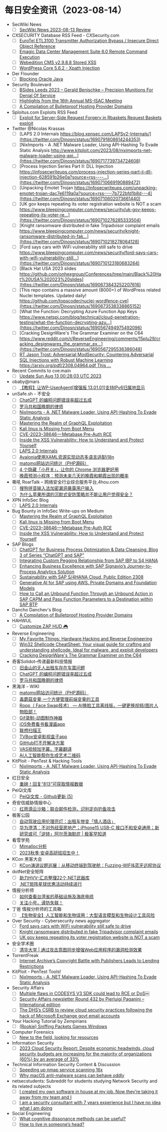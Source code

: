 # 每日安全资讯（2023-08-14）

- SecWiki News
  - [ ] [SecWiki News 2023-08-13 Review](http://www.sec-wiki.com/?2023-08-13)
- CXSECURITY Database RSS Feed - CXSecurity.com
  - [ ] [EuroTel ETL3100 Transmitter Authorization Bypass / Insecure Direct Object Reference](https://cxsecurity.com/issue/WLB-2023080060)
  - [ ] [Emagic Data Center Management Suite 6.0 Remote Command Execution](https://cxsecurity.com/issue/WLB-2023080059)
  - [ ] [Webedition CMS v2.9.8.8 Stored XSS](https://cxsecurity.com/issue/WLB-2023080058)
  - [ ] [WordPress Core 5.6.2 - Xpath Injection](https://cxsecurity.com/issue/WLB-2023080057)
- Der Flounder
  - [ ] [Blocking Oracle Java](https://derflounder.wordpress.com/2023/08/13/blocking-oracle-java/)
- Security Boulevard
  - [ ] [BSides Leeds 2023 – Gerald Benischke – Precision Munitions For Denial Of Service](https://securityboulevard.com/2023/08/bsides-leeds-2023-gerald-benischke-precision-munitions-for-denial-of-service/)
  - [ ] [Highlights from the 16th Annual MS-ISAC Meeting](https://securityboulevard.com/2023/08/highlights-from-the-16th-annual-ms-isac-meeting/)
  - [ ] [A Compilation of Bulletproof Hosting Provider Domains](https://securityboulevard.com/2023/08/a-compilation-of-bulletproof-hosting-provider-domains/)
- Sploitus.com Exploits RSS Feed
  - [ ] [Exploit for Server-Side Request Forgery in Rbaskets Request Baskets exploit](https://sploitus.com/exploit?id=E4F6B3FC-99DD-5638-BF22-1ED37F58D262&utm_source=rss&utm_medium=rss)
- Twitter @Nicolas Krassas
  - [ ] [LAPS 2.0 Internals https://blog.xpnsec.com/LAPSv2-Internals/](https://twitter.com/Dinosn/status/1690791808614244353)
  - [ ] [NixImports - A .NET Malware Loader, Using API-Hashing To Evade Static Analysis http://www.kitploit.com/2023/08/niximports-net-malware-loader-using-api...](https://twitter.com/Dinosn/status/1690717739734724608)
  - [ ] [Process Injection Series Part II: DLL Injection https://infosecwriteups.com/process-injection-series-part-ii-dll-injection-628591b26e0a?source=rss----...](https://twitter.com/Dinosn/status/1690710669190889472)
  - [ ] [Unpacking Emotet Trojan https://infosecwriteups.com/unpacking-emotet-trojan-dac7e6119a0a?source=rss----7b722bfd1b8d---4](https://twitter.com/Dinosn/status/1690710602073661440)
  - [ ] [UK gov keeps repeating its voter registration website is NOT a scam https://www.bleepingcomputer.com/news/security/uk-gov-keeps-repeating-its-voter-re...](https://twitter.com/Dinosn/status/1690710276285333504)
  - [ ] [Knight ransomware distributed in fake Tripadvisor complaint emails https://www.bleepingcomputer.com/news/security/knight-ransomware-distributed-in-fak...](https://twitter.com/Dinosn/status/1690710218278064128)
  - [ ] [Ford says cars with WiFi vulnerability still safe to drive https://www.bleepingcomputer.com/news/security/ford-says-cars-with-wifi-vulnerability-still...](https://twitter.com/Dinosn/status/1690710123180683264)
  - [ ] [Black Hat USA 2023 slides https://github.com/onhexgroup/Conferences/tree/main/Black%20Hat%20USA%202023%20slides](https://twitter.com/Dinosn/status/1690673843252207616)
  - [ ] [This repo contains a massive amount (8000+) of WordPress related Nuclei templates. Updated daily! https://github.com/topscoder/nuclei-wordfence-cve](https://twitter.com/Dinosn/status/1690673538338865152)
  - [ ] [What the Function: Decrypting Azure Function App Keys https://www.netspi.com/blog/technical/cloud-penetration-testing/what-the-function-decrypting-azu...](https://twitter.com/Dinosn/status/1690567494975492096)
  - [ ] [Cracking DesignWare's The Grammar Examiner on the C64 https://www.reddit.com/r/ReverseEngineering/comments/15plu29/cracking_designwares_the_grammar_ex...](https://twitter.com/Dinosn/status/1690567295536386048)
  - [ ] [RT Jason Trost: Adversarial ModSecurity: Countering Adversarial SQL Injections with Robust Machine Learning https://arxiv.org/pdf/2308.04964.pdf This ...](https://twitter.com/jason_trost/status/1690527884270579712)
- Recent Commits to cve:main
  - [ ] [Update Sun Aug 13 00:28:03 UTC 2023](https://github.com/trickest/cve/commit/368c2cdc7bf63565a4609f86df8c7903f943a3da)
- obaby@mars
  - [ ] [【教程】让WP-UserAgent[增强版 13.01.01]支持IPv6归属地显示](https://h4ck.org.cn/2023/08/%e3%80%90%e6%95%99%e7%a8%8b%e3%80%91%e8%ae%a9wp-useragent%e5%a2%9e%e5%bc%ba%e7%89%88-13-01-01%e6%94%af%e6%8c%81ipv6%e5%bd%92%e5%b1%9e%e5%9c%b0%e6%98%be%e7%a4%ba/)
- unSafe.sh - 不安全
  - [ ] [ChatGPT 的编程问题错误率超过五成](https://buaq.net/go-174354.html)
  - [ ] [罗马共和国晚期的律师](https://buaq.net/go-174355.html)
  - [ ] [NixImports - A .NET Malware Loader, Using API-Hashing To Evade Static Analysis](https://buaq.net/go-174346.html)
  - [ ] [Mastering the Realm of GraphQL Exploitation](https://buaq.net/go-174342.html)
  - [ ] [Kali linux is Missing from Boot Menu](https://buaq.net/go-174343.html)
  - [ ] [CVE-2023–38646 — Metabase Pre-Auth RCE](https://buaq.net/go-174344.html)
  - [ ] [Inside the XSS Vulnerability: How to Understand and Protect Yourself](https://buaq.net/go-174345.html)
  - [ ] [LAPS 2.0 Internals](https://buaq.net/go-174350.html)
  - [ ] [Avalonia使用XAML资源实现动态多语言适配i18n](https://buaq.net/go-174335.html)
  - [ ] [matomo网站访问统计（PHP源码）](https://buaq.net/go-174336.html)
  - [ ] [4 个隐藏「小开关」，让你的 Chrome 浏览器更好用](https://buaq.net/go-174334.html)
  - [ ] [晚霞预测小程序：预测未来几天的晚霞和朝霞出现的概率](https://buaq.net/go-174331.html)
- 嘶吼 RoarTalk – 网络安全行业综合服务平台,4hou.com
  - [ ] [搜狗拼音输入法加密漏洞暴露用户输入](https://www.4hou.com/posts/ZGgw)
  - [ ] [为什么苹果所谓的沉默式安防策略并不能让用户觉得安全？](https://www.4hou.com/posts/WKBx)
- XPN InfoSec Blog
  - [ ] [LAPS 2.0 Internals](https://blog.xpnsec.com/LAPSv2-Internals/)
- Bug Bounty in InfoSec Write-ups on Medium
  - [ ] [Mastering the Realm of GraphQL Exploitation](https://infosecwriteups.com/mastering-the-realm-of-graphql-exploitation-a12ed5e04263?source=rss----7b722bfd1b8d--bug_bounty)
  - [ ] [Kali linux is Missing from Boot Menu](https://infosecwriteups.com/kali-linux-is-missing-from-boot-menu-6bab6ae304f3?source=rss----7b722bfd1b8d--bug_bounty)
  - [ ] [CVE-2023–38646 — Metabase Pre-Auth RCE](https://infosecwriteups.com/cve-2023-38646-metabase-pre-auth-rce-866220684396?source=rss----7b722bfd1b8d--bug_bounty)
  - [ ] [Inside the XSS Vulnerability: How to Understand and Protect Yourself](https://infosecwriteups.com/inside-the-xss-vulnerability-how-to-understand-and-protect-yourself-627ae6d39121?source=rss----7b722bfd1b8d--bug_bounty)
- SAP Blogs
  - [ ] [ChatGPT for Business Process Optimization & Data Cleansing: Blog 3 of Series “ChatGPT and SAP”](https://blogs.sap.com/2023/08/13/chatgpt-for-business-process-optimization-data-cleansing-blog-3-of-series-chatgpt-and-sap/)
  - [ ] [Integrating Custom Pegging Relationship from SAP IBP to S4 HANA](https://blogs.sap.com/2023/08/13/integrating-custom-pegging-relationship-from-sap-ibp-to-s4-hana/)
  - [ ] [Enhancing Business Excellence with SAP Signavio’s Journey-to-Process Analytics Solution](https://blogs.sap.com/2023/08/13/enhancing-business-excellence-with-sap-signavios-journey-to-process-analytics-solution/)
  - [ ] [Sustainability with SAP S/4HANA Cloud, Public Edition 2308](https://blogs.sap.com/2023/08/13/sustainability-with-sap-s-4hana-cloud-public-edition-2308/)
  - [ ] [Generative AI for SAP using AWS. Private Domains and Foundation Models](https://blogs.sap.com/2023/08/13/generative-ai-for-sap-using-aws.-private-domains-and-foundation-models/)
  - [ ] [How to Call an Unbound Function Through an Unbound Action in SAP CAPM and Pass Function Parameters to a Destination within SAP BTP](https://blogs.sap.com/2023/08/13/how-to-call-an-unbound-function-through-an-unbound-action-in-sap-capm-and-pass-function-parameters-to-a-destination-within-sap-btp/)
- Dancho Danchev's Blog
  - [ ] [A Compilation of Bulletproof Hosting Provider Domains](https://ddanchev.blogspot.com/2023/08/a-compilation-of-bulletproof-hosting.html)
- HAHWUL
  - [ ] [Customize ZAP HUD 🎮](https://www.hahwul.com/2023/08/13/customize-zap-hud/)
- Reverse Engineering
  - [ ] [My Favorite Things: Hardware Hacking and Reverse Engineering](https://www.reddit.com/r/ReverseEngineering/comments/15q4y9b/my_favorite_things_hardware_hacking_and_reverse/)
  - [ ] [Win32 Shellcode CheatSheet: Your visual guide for crafting and understanding shellcode. Ideal for malware, and exploit developers](https://www.reddit.com/r/ReverseEngineering/comments/15qbgd6/win32_shellcode_cheatsheet_your_visual_guide_for/)
  - [ ] [Cracking DesignWare's The Grammar Examiner on the C64](https://www.reddit.com/r/ReverseEngineering/comments/15plu29/cracking_designwares_the_grammar_examiner_on_the/)
- 奇客Solidot–传递最新科技情报
  - [ ] [旧金山的无人出租车存在车震问题](https://www.solidot.org/story?sid=75783)
  - [ ] [ChatGPT 的编程问题错误率超过五成](https://www.solidot.org/story?sid=75782)
  - [ ] [罗马共和国晚期的律师](https://www.solidot.org/story?sid=75781)
- 黑海洋 - WIKI
  - [ ] [matomo网站访问统计（PHP源码）](https://blog.upx8.com/3775)
  - [ ] [毒蘑菇变量,一个方便管理前端变量的工具](https://blog.upx8.com/3774)
  - [ ] [Roop（ Face Swap技术） — AI换脸工具离线版，一键更换视频/图片人物脸部！](https://blog.upx8.com/3773)
  - [ ] [Gif录制-动图制作神器](https://blog.upx8.com/3772)
  - [ ] [iOS免费看书看漫画app](https://blog.upx8.com/3771)
  - [ ] [联想扫描王](https://blog.upx8.com/3770)
  - [ ] [TVBox安卓影视盒子app](https://blog.upx8.com/3769)
  - [ ] [GitHub打不开解决方案](https://blog.upx8.com/3768)
  - [ ] [VAS视频加字幕，字幕翻译](https://blog.upx8.com/3767)
  - [ ] [AI人工智能帮你生成艺术二维码](https://blog.upx8.com/3766)
- KitPloit - PenTest & Hacking Tools
  - [ ] [NixImports - A .NET Malware Loader, Using API-Hashing To Evade Static Analysis](http://www.kitploit.com/2023/08/niximports-net-malware-loader-using-api.html)
- 红日安全
  - [ ] [重磅！回复“813”可获取情报数据](https://mp.weixin.qq.com/s?__biz=MzI4NjEyMDk0MA==&mid=2649851565&idx=1&sn=d0d234ad7ff433f633f5c1af255aaf9a&chksm=f3e4e82ec4936138679ebe6388916212cac6f549a59fa6ac1ea1915f443d095b2b604133c297&scene=58&subscene=0#rd)
- PeiQi文库
  - [ ] [PeiQi文库 - Github更新 (5)](https://mp.weixin.qq.com/s?__biz=Mzg3NDU2MTg0Ng==&mid=2247493948&idx=1&sn=97695bb795cba03370284ad75b53a935&chksm=cecc4165f9bbc873e7a22f64eafa75828a29e274ccc0702289a6270c2b762d54b4a6b9e4e3e2&scene=58&subscene=0#rd)
- 奇安信威胁情报中心
  - [ ] [红雨滴云沙箱：联合邮件检测，识别定向钓鱼攻击](https://mp.weixin.qq.com/s?__biz=MzI2MDc2MDA4OA==&mid=2247507593&idx=1&sn=7d44eae6d079de58c7c42b7f61b33ab2&chksm=ea6629fedd11a0e8eaeb722e9614d79e1b9c21c46e779e4ab2623f9ce535c63b959ba790ab40&scene=58&subscene=0#rd)
- 极客公园
  - [ ] [自动驾驶应用伦理亮灯：出租车惨变「情人酒店」](https://mp.weixin.qq.com/s?__biz=MTMwNDMwODQ0MQ==&mid=2653006777&idx=1&sn=01d4a1c2ba1a9fc6771670f55b2ac3ee&chksm=7e54d60f49235f19986b517fb3d57759a7adbd435b0804a5dc1d65e97494991b8a41c898fe4b&scene=58&subscene=0#rd)
  - [ ] [华为澄清：不对外经营房地产；iPhone15 USB-C 接口不和安卓通用；新研究或可「逆转」阿尔茨海默症 | 极客早知道](https://mp.weixin.qq.com/s?__biz=MTMwNDMwODQ0MQ==&mid=2653006757&idx=1&sn=2cf38c49b2cc878181615d42421a3d66&chksm=7e54d61349235f05bce7c771588227169b312661ac4c80dc372f494b604508d4f11e7d2a619a&scene=58&subscene=0#rd)
- 看雪学苑
  - [ ] [Mimalloc分析](https://mp.weixin.qq.com/s?__biz=MjM5NTc2MDYxMw==&mid=2458512633&idx=1&sn=97e458743c54792f837f96bdac8d1fc0&chksm=b18edc7386f955650f954e5a9abfd9b59a35db7acc464796b9c43cb9a7684bd026eaff54f24c&scene=58&subscene=0#rd)
  - [ ] [2023秋季·安卓高研班招生中！](https://mp.weixin.qq.com/s?__biz=MjM5NTc2MDYxMw==&mid=2458512633&idx=2&sn=b61b38195850188898f6df9024cf1f72&chksm=b18edc7386f955651fd43a2c598ad815fa1219d9617cf7e05b0eba6d6afc4e3f9ccbc0284032&scene=58&subscene=0#rd)
- KCon 黑客大会
  - [ ] [KCon演讲议题巡展｜从移动终端到驾驶舱：Fuzzing-WIFI&蓝牙远程协议](https://mp.weixin.qq.com/s?__biz=MzIzOTAwNzc1OQ==&mid=2651136975&idx=1&sn=458edbeeb88d306b28a06b3cbffb06b8&chksm=f2c122afc5b6abb90b190bb9410689dd95722df928d9f8f5110e755485be022c87bc77d8b513&scene=58&subscene=0#rd)
- dotNet安全矩阵
  - [ ] [助力HVV-汇总整理22个.NET武器库](https://mp.weixin.qq.com/s?__biz=MzUyOTc3NTQ5MA==&mid=2247488288&idx=1&sn=324d7521d3a8c290f5490691156d1925&chksm=fa5abdcdcd2d34dbe8734628e6b69f0e452ac6349ced388e7cc7e795cd9b7cc073db61f54c1e&scene=58&subscene=0#rd)
  - [ ] [.NET矩阵星球优惠活动持续进行](https://mp.weixin.qq.com/s?__biz=MzUyOTc3NTQ5MA==&mid=2247488288&idx=2&sn=1fa1e207ca36ee2228f334fd6b3c14c1&chksm=fa5abdcdcd2d34dbdec0a0ff30d37882478b4fed741036192591c1137fd7f148fe532647c18e&scene=58&subscene=0#rd)
- 情报分析师
  - [ ] [如何查看台湾省的基础设施及海底电缆](https://mp.weixin.qq.com/s?__biz=MzA3Mjc1MTkwOA==&mid=2650536629&idx=1&sn=26ba1654842bde6381cc7785fe653b45&chksm=8716d4feb0615de80b1a951193bc399dd74cd3e42708c1f4cb87a95be4d6e01552fdfea6cfce&scene=58&subscene=0#rd)
  - [ ] [关注小号，谨防失联！](https://mp.weixin.qq.com/s?__biz=MzA3Mjc1MTkwOA==&mid=2650536629&idx=2&sn=6e495d706f33c437cb410fcd7ef23287&chksm=8716d4feb0615de8b8c62cea91e4dbbde6a095df644b140085a1ff675563dbef5a14eefb0a29&scene=58&subscene=0#rd)
- 丁爸 情报分析师的工具箱
  - [ ] [【生物安全】人工智能和生物误用：大型语言模型和生物设计工具风险](https://mp.weixin.qq.com/s?__biz=MzI2MTE0NTE3Mw==&mid=2651138185&idx=1&sn=b08a7b46ea3f8cc37527b5b44111ba8f&chksm=f1af5fb3c6d8d6a5be458295b6114bdcdf3147cfb9a7ceb131df63f4bac84784898c50b78a58&scene=58&subscene=0#rd)
- Over Security - Cybersecurity news aggregator
  - [ ] [Ford says cars with WiFi vulnerability still safe to drive](https://www.bleepingcomputer.com/news/security/ford-says-cars-with-wifi-vulnerability-still-safe-to-drive/)
  - [ ] [Knight ransomware distributed in fake Tripadvisor complaint emails](https://www.bleepingcomputer.com/news/security/knight-ransomware-distributed-in-fake-tripadvisor-complaint-emails/)
  - [ ] [UK gov keeps repeating its voter registration website is NOT a scam](https://www.bleepingcomputer.com/news/security/uk-gov-keeps-repeating-its-voter-registration-website-is-not-a-scam/)
- 安全学术圈
  - [ ] [清华大学 | 通过攻击意图同步增强Web应用程序的漏洞检测效果](https://mp.weixin.qq.com/s?__biz=MzU5MTM5MTQ2MA==&mid=2247489319&idx=1&sn=922e12880a69292afb9f92d80c0c1371&chksm=fe2ee8acc95961bada79af1b82467967d078254881430abfb8d5bf3b04914389346a1a225af5&scene=58&subscene=0#rd)
- TorrentFreak
  - [ ] [Internet Archive’s Copyright Battle with Publishers Leads to Lending Restrictions](https://torrentfreak.com/internet-archives-copyright-battle-with-publishers-leads-to-lending-restrictions-230813/)
- KitPloit - PenTest Tools!
  - [ ] [NixImports - A .NET Malware Loader, Using API-Hashing To Evade Static Analysis](http://www.kitploit.com/2023/08/niximports-net-malware-loader-using-api.html)
- Security Affairs
  - [ ] [Multiple flaws in CODESYS V3 SDK could lead to RCE or DoS￼](https://securityaffairs.com/149474/security/codesys-v3-sdk-rce-dos.html)
  - [ ] [Security Affairs newsletter Round 432 by Pierluigi Paganini – International edition](https://securityaffairs.com/149472/breaking-news/security-affairs-newsletter-round-432-by-pierluigi-paganini-international-edition.html)
  - [ ] [The DHS’s CSRB to review cloud security practices following the hack of Microsoft Exchange govt email accounts](https://securityaffairs.com/149467/security/csrb-cloud-security-practices-microsoft-exchange.html)
- Your Hacking Tutorial by Zempirians
  - [ ] [(Rookie) Sniffing Packets Games Windows](https://www.reddit.com/r/HowToHack/comments/15ppwa9/rookie_sniffing_packets_games_windows/)
- Computer Forensics
  - [ ] [New to the field, looking for resources](https://www.reddit.com/r/computerforensics/comments/15q2qpl/new_to_the_field_looking_for_resources/)
- Information Security
  - [ ] [2023 Cloud Security Report: Despite economic headwinds, cloud security budgets are increasing for the majority of organizations (60%) by an average of 33%](https://www.reddit.com/r/Information_Security/comments/15psga5/2023_cloud_security_report_despite_economic/)
- Technical Information Security Content & Discussion
  - [ ] [Speeding up nmap service scanning 16x](https://www.reddit.com/r/netsec/comments/15pxwtp/speeding_up_nmap_service_scanning_16x/)
  - [ ] [Why macOS anti-malware scans can behave oddly](https://www.reddit.com/r/netsec/comments/15q60li/why_macos_antimalware_scans_can_behave_oddly/)
- netsecstudents: Subreddit for students studying Network Security and its related subjects
  - [ ] [I created my own software in house at my job. Now they’re taking it away from my team and I](https://www.reddit.com/r/netsecstudents/comments/15pw6j9/i_created_my_own_software_in_house_at_my_job_now/)
  - [ ] [I am a security consultant with 7 years experience but I have no idea what I am doing](https://www.reddit.com/r/netsecstudents/comments/15pnrxi/i_am_a_security_consultant_with_7_years/)
- Social Engineering
  - [ ] [What cognitive dissonance methods can be useful?](https://www.reddit.com/r/SocialEngineering/comments/15q8273/what_cognitive_dissonance_methods_can_be_useful/)
  - [ ] [How to live in someone’s head?](https://www.reddit.com/r/SocialEngineering/comments/15prd4e/how_to_live_in_someones_head/)
